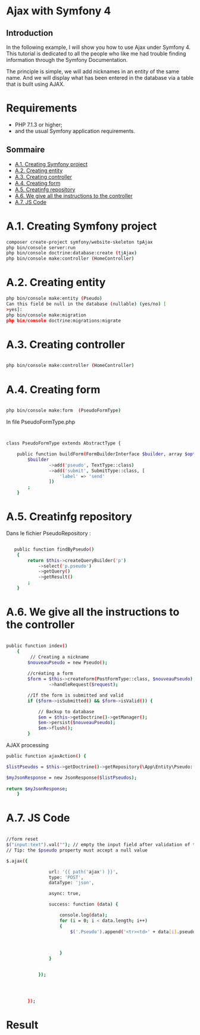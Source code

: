 # Ajax with Symfony 4 

 
## Introduction

In the following example, I will show you how to use Ajax under Symfony 4.
This tutorial is dedicated to all the people who like me had trouble finding information through the Symfony Documentation.

The principle is simple, we will add nicknames in an entity of the same name. And we will display what has been entered in the database via a table that is built using AJAX.


# Requirements

- PHP 7.1.3 or higher;
- and the usual Symfony application requirements.

## Sommaire  
- [A.1. Creating Symfony project](#a1-projet)
- [A.2. Creating entity](#a2-entite)
- [A.3. Creating controller](#a3-repository)
- [A.4. Creating form](#a4-js)
- [A.5. Creatinfg repository](#a5-repository)
- [A.6. We give all the instructions to the controller](#a6-controller)
- [A.7.  JS Code](#a7-js)
 

# A.1. Creating Symfony project
```sh
composer create-project symfony/website-skeleton tpAjax
php bin/console server:run
php bin/console doctrine:database:create (tjAjax)
php bin/console make:controller (HomeController)
```


# A.2. Creating entity
```sh
php bin/console make:entity (Pseudo)
Can this field be null in the database (nullable) (yes/no) [
>yes]:
php bin/console make:migration
php bin/console doctrine:migrations:migrate
```
# A.3. Creating controller
```sh

php bin/console make:controller (HomeController)

```
# A.4. Creating form

```sh

php bin/console make:form  (PseudoFormType)

```

In file PseudoFormType.php
```bash


class PseudoFormType extends AbstractType {

    public function buildForm(FormBuilderInterface $builder, array $options) {
        $builder
                ->add('pseudo', TextType::class)
                ->add('submit', SubmitType::class, [
                    'label' => 'send'
                ])
        ;
    }
```


# A.5. Creatinfg repository

Dans le fichier PseudoRepository : 

```bash

   public function findByPseudo()
    {
        return $this->createQueryBuilder('p')
            ->select('p.pseudo') 
            ->getQuery()
            ->getResult()
        ;
    }

```


# A.6. We give all the instructions to the controller

```bash

public function index()
    {
         // Creating a nickname    
        $nouveauPseudo = new Pseudo();
         
        //créating a form
        $form = $this->createForm(PostFormType::class, $nouveauPseudo)
                ->handleRequest($request);

        //If the form is submitted and valid
        if ($form->isSubmitted() && $form->isValid()) {

            // Backup to database
            $em = $this->getDoctrine()->getManager();
            $em->persist($nouveauPseudo);
            $em->flush();
        }
```

AJAX processing
```bash
public function ajaxAction() {

$listPseudos = $this->getDoctrine()->getRepository(\App\Entity\Pseudo::class)->findByPseudo();

$myJsonResponse = new JsonResponse($listPseudos);
       
return $myJsonResponse;
    }
```


# A.7.  JS Code

```bash

//form reset 
$("input:text").val(""); // empty the input field after validation of the form
// Tip: the $pseudo property must accept a null value

```


```bash
$.ajax({

                url: '{{ path('ajax') }}',
                type: 'POST',
                dataType: 'json',

                async: true,

                success: function (data) {

                    console.log(data);
                    for (i = 0; i < data.length; i++)
                    {
                        $('.Pseudo').append('<tr><td>' + data[i].pseudo + '</td></tr>'); // Filling in the lines of the table

                        

                    }
                }


            });




        });

```

# Result


